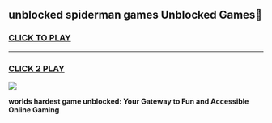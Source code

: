 
## unblocked spiderman games Unblocked Games👋
<h3>
<a href="https://premium.freeplayer.one?title=unblocked_spiderman_games&ref=16F">CLICK TO PLAY</a></h3>
<hr>

<h3>
<a href="https://premium.freeplayer.one?title=unblocked_spiderman_games&ref=16F">CLICK 2 PLAY</a>
  
</h3>

<a href="https://premium.freeplayer.one?title=unblocked_spiderman_games&ref=16F/"><img src="https://clearcache.store/games.png"></a>


**worlds hardest game unblocked: Your Gateway to Fun and Accessible Online Gaming**
